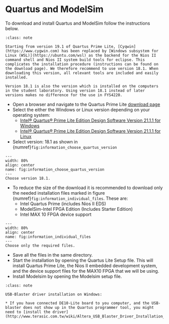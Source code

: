 # Quartus and ModelSim

To download and install Quartus and ModelSim follow the instructions below.

```{Admonition} Note!
:class: note

Starting from version 19.1 of Quartus Prime Lite, [Cyqwin](https://www.cygwin.com) has been replaced by [Windows subsystem for Linux (WSL)](https://ubuntu.com/wsl) as the backend for the Nios II command shell and Nios II system build tools for eclipse. This complicates the installation procedure (instructions can be found on the download page). We therefore recommend to use version 18.1. When downloading this version, all relevant tools are included and easily installed.
 
Version 18.1 is also the version which is installed on the computers in the student laboratory. Using version 18.1 instead of later versions makes no difference for the use in FYS4220.
```
* Open a browser and navigate to the Quartus Prime Lite [download page](https://www.intel.com/content/www/us/en/collections/products/fpga/software/downloads.html?edition=lite&platform=windows&s=Newest&f:guidetmD240C377263B4C70A4EA0E452D0182CA=%5BIntel®%20Quartus®%20Prime%20Design%20Software%3BIntel®%20Quartus®%20Prime%20Lite%20Edition%5D)
* Select the either the Windows or Linux version depending on your operating system:
  * [Intel® Quartus® Prime Lite Edition Design Software Version 21.1.1 for Windows](https://www.intel.com/content/www/us/en/software-kit/736572/intel-quartus-prime-lite-edition-design-software-version-21-1-1-for-windows.html)
  * [Intel® Quartus® Prime Lite Edition Design Software Version 21.1.1 for Linux](https://www.intel.com/content/www/us/en/software-kit/736571/intel-quartus-prime-lite-edition-design-software-version-21-1-1-for-linux.html) 
* Select version: 18.1 as shown in {numref}`fig:information_choose_quartus_version`

```{figure} ../images/information_choose_quartus_version.png
---
width: 80%
align: center
name: fig:information_choose_quartus_version
---
Choose version 18.1.
```

* To reduce the size of the download it is recommended to download only the needed installation files marked in figure {numref}`fig:information_individual_files`. These are:
  * Intel Quartus Prime (includes Nios II EDS)
  * ModelSim-Intel FPGA Edition (Includes Starter Edition)
  * Intel MAX 10 FPGA device support

```{figure} ../images/information_individual_files.png
---
width: 80%
align: center
name: fig:information_individual_files
---
Choose only the required files.
```

* Save all the files in the same directory.
* Start the installation by opening the Quartus Lite Setup file. This will install Quartus Prime Lite, the Nios II embedded development system, and the device support files for the MAX10 FPGA that we will be using.
* Install Modelsim by opening the Modelsim setup file.

```{admonition} Note!
:class: note

USB-Blaster driver installation on Windows:

* If you have connected DE10-Lite board to you computer, and the USB-blaster does not show up in the Quartus programmer tool, you might need to [install the driver](http://www.terasic.com.tw/wiki/Altera_USB_Blaster_Driver_Installation_Instructions).

```


